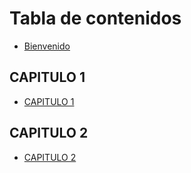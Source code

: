 # Tabla de contenidos

* [Bienvenido](README.md)

## CAPITULO 1

* [CAPITULO 1](capitulo1.md)

## CAPITULO 2

* [CAPITULO 2](capitulo2.md)

